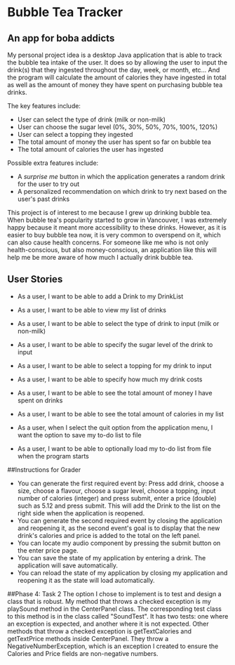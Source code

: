 # Bubble Tea Tracker

## An app for boba addicts

My personal project idea is a desktop Java application that is able to track the bubble tea intake of the user. 
It does so by allowing the user to input the drink(s) that they ingested throughout the day, week, or month, etc... 
And the program will calculate the amount of calories they have ingested in total as well as the amount of money
they have spent on purchasing bubble tea drinks. 

The key features include:
- User can select the type of drink (milk or non-milk)
- User can choose the sugar level (0%, 30%, 50%, 70%, 100%, 120%)
- User can select a topping they ingested
- The total amount of money the user has spent so far on bubble tea
- The total amount of calories the user has ingested

Possible extra features include:
- A *surprise me* button in which the application generates a random drink for the user to try out
- A personalized recommendation on which drink to try next based on the user's past drinks

This project is of interest to me because I grew up drinking bubble tea. When bubble tea's popularity started to grow
in Vancouver, I was extremely happy because it meant more accessibility to these drinks. However, as it is easier to
buy bubble tea now, it is very common to overspend on it, which can also cause health concerns. For someone like me who
is not only health-conscious, but also money-conscious, an application like this will help me be more aware of how much 
I actually drink bubble tea.

## User Stories

- As a user, I want to be able to add a Drink to my DrinkList
- As a user, I want to be able to view my list of drinks
- As a user, I want to be able to select the type of drink to input (milk or non-milk)
- As a user, I want to be able to specify the sugar level of the drink to input
- As a user, I want to be able to select a topping for my drink to input
- As a user, I want to be able to specify how much my drink costs
- As a user, I want to be able to see the total amount of money I have spent on drinks
- As a user, I want to be able to see the total amount of calories in my list


- As a user, when I select the quit option from the application menu, I want the option to save my to-do list to file
- As a user, I want to be able to optionally load my to-do list from file when the program starts 


##Instructions for Grader
- You can generate the first required event by: Press add drink, choose a size, choose a flavour, choose a sugar level,
choose a topping, input number of calories (integer) and press submit, enter a price (double) such as 5.12 and press
submit. This will add the Drink to the list on the right side when the application is reopened.
- You can generate the second required event by closing the application and reopening it, as the second event's goal
is to display that the new drink's calories and price is added to the total on the left panel.
- You can locate my audio component by pressing the submit button on the enter price page.
- You can save the state of my application by entering a drink. The application will save automatically.
- You can reload the state of my application by closing my application and reopening it as the state will load
automatically.


##Phase 4: Task 2
The option I chose to implement is to test and design a class that is robust. My method that throws a checked exception
is my playSound method in the CenterPanel class. The corresponding test class to this method is in the class called 
"SoundTest". It has two tests: one where an exception is expected, and another where it is not expected. Other methods
that throw a checked exception is getTextCalories and getTextPrice methods inside CenterPanel. They throw a
NegativeNumberException, which is an exception I created to ensure the Calories and Price fields are non-negative
numbers.
